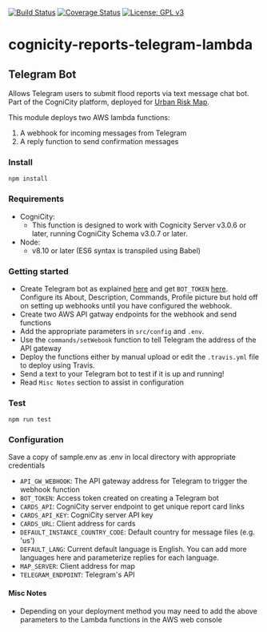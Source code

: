 [![Build Status](https://travis-ci.org/urbanriskmap/cognicity-reports-telegram-lambda.svg?branch=dev)](https://travis-ci.org/urbanriskmap/cognicity-reports-telegram-lambda) [![Coverage Status](https://coveralls.io/repos/github/urbanriskmap/cognicity-reports-telegram-lambda/badge.svg?branch=master)](https://coveralls.io/github/urbanriskmap/cognicity-reports-telegram-lambda?branch=master) [![License: GPL v3](https://img.shields.io/badge/License-GPL%20v3-blue.svg)](http://www.gnu.org/licenses/gpl-3.0)

# cognicity-reports-telegram-lambda

## Telegram Bot
Allows Telegram users to submit flood reports via text message chat bot.
Part of the CogniCity platform, deployed for [Urban Risk Map](https://riskmap.us).

This module deploys two AWS lambda functions:
1. A webhook for incoming messages from Telegram
2. A reply function to send confirmation messages

### Install
`npm install`

### Requirements
- CogniCity:
    * This function is designed to work with Cognicity Server v3.0.6 or later, running CogniCity Schema v3.0.7 or later.
- Node:
    * v8.10 or later (ES6 syntax is transpiled using Babel)

### Getting started
* Create Telegram bot as explained [here](https://core.telegram.org/bots#creating-a-new-bot) and get `BOT_TOKEN` [here](https://core.telegram.org/bots#generating-an-authorization-token). Configure its About, Description, Commands, Profile picture but hold off on setting up webhooks until you have configured the webhook.
* Create two AWS API gatway endpoints for the webhook and send functions
* Add the appropriate parameters in `src/config` and `.env`.
* Use the `commands/setWebook` function to tell Telegram the address of the API gateway
* Deploy the functions either by manual upload or edit the `.travis.yml` file to deploy using Travis.
* Send a text to your Telegram bot to test if it is up and running!
* Read `Misc Notes` section to assist in configuration

### Test
`npm run test`

### Configuration
Save a copy of sample.env as .env in local directory with appropriate credentials
* `API_GW_WEBHOOK`: The API gateway address for Telegram to trigger the webhook function
* `BOT_TOKEN`: Access token created on creating a Telegram bot
* `CARDS_API`: CogniCity server endpoint to get unique report card links
* `CARDS_API_KEY`: CogniCity server API key
* `CARDS_URL`: Client address for cards
* `DEFAULT_INSTANCE_COUNTRY_CODE`: Default country for message files (e.g. 'us')
* `DEFAULT_LANG`: Current default language is English. You can add more languages here and parameterize replies for each language.
* `MAP_SERVER`: Client address for map
* `TELEGRAM_ENDPOINT`: Telegram's API

#### Misc Notes
- Depending on your deployment method you may need to add the above parameters to the Lambda functions in the AWS web console
